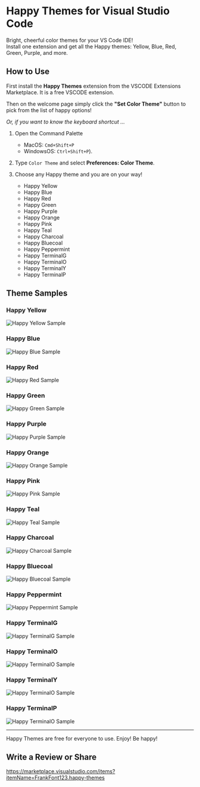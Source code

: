 # Happy Themes for Visual Studio Code

Bright, cheerful color themes for your VS Code IDE!  
Install one extension and get all the Happy themes: Yellow, Blue, Red, Green, Purple, and more.

## How to Use

First install the **Happy Themes** extension from the VSCODE Extensions Marketplace. It is a free VSCODE extension.

Then on the welcome page simply click the **"Set Color Theme"** button to pick from the list of happy options!

*Or, if you want to know the keyboard shortcut ...*

1. Open the Command Palette 
    - MacOS: `Cmd+Shift+P`
    - WindowsOS: `Ctrl+Shift+P`).

2. Type `Color Theme` and select **Preferences: Color Theme**.

3. Choose any Happy theme and you are on your way!

   - Happy Yellow  
   - Happy Blue  
   - Happy Red  
   - Happy Green 
   - Happy Purple 
   - Happy Orange
   - Happy Pink
   - Happy Teal
   - Happy Charcoal
   - Happy Bluecoal
   - Happy Peppermint
   - Happy TerminalG
   - Happy TerminalO
   - Happy TerminalY
   - Happy TerminalP

## Theme Samples

### Happy Yellow

![Happy Yellow Sample](samples/happy-yellow-sample.jpg)

### Happy Blue

![Happy Blue Sample](samples/happy-blue-sample.jpg)

### Happy Red

![Happy Red Sample](samples/happy-red-sample.jpg)

### Happy Green

![Happy Green Sample](samples/happy-green-sample.jpg)

### Happy Purple

![Happy Purple Sample](samples/happy-purple-sample.jpg)

### Happy Orange

![Happy Orange Sample](samples/happy-orange-sample.jpg)

### Happy Pink

![Happy Pink Sample](samples/happy-pink-sample.jpg)

### Happy Teal

![Happy Teal Sample](samples/happy-teal-sample.jpg)

### Happy Charcoal

![Happy Charcoal Sample](samples/happy-charcoal-sample.jpg)

### Happy Bluecoal

![Happy Bluecoal Sample](samples/happy-bluecoal-sample.jpg)

### Happy Peppermint

![Happy Peppermint Sample](samples/happy-peppermint-sample.jpg)

### Happy TerminalG

![Happy TerminalG Sample](samples/happy-terminalg-sample.jpg)

### Happy TerminalO

![Happy TerminalO Sample](samples/happy-terminalo-sample.jpg)

### Happy TerminalY

![Happy TerminalO Sample](samples/happy-terminaly-sample.jpg)

### Happy TerminalP

![Happy TerminalO Sample](samples/happy-terminalp-sample.jpg)

---

Happy Themes are free for everyone to use. Enjoy! Be happy!

## Write a Review or Share

https://marketplace.visualstudio.com/items?itemName=FrankFont123.happy-themes